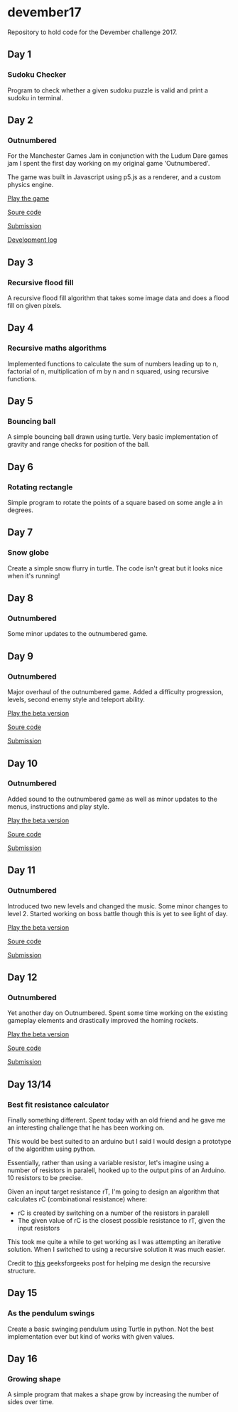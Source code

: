 # devember17
Repository to hold code for the Devember challenge 2017.

## Day 1

### Sudoku Checker

Program to check whether a given sudoku puzzle is valid and print a sudoku in terminal.

## Day 2

### Outnumbered

For the Manchester Games Jam in conjunction with the Ludum Dare games jam I spent the first day working on my original game 'Outnumbered'.

The game was built in Javascript using p5.js as a renderer, and a custom physics engine.

[Play the game](http://outnumberedgame.co.uk/)

[Soure code](https://github.com/thebillington/outnumberedGame)

[Submission](https://ldjam.com/events/ludum-dare/40/$59432)

[Development log](https://ldjam.com/users/thebillington/feed)

## Day 3

### Recursive flood fill

A recursive flood fill algorithm that takes some image data and does a flood fill on given pixels.

## Day 4

### Recursive maths algorithms

Implemented functions to calculate the sum of numbers leading up to n, factorial of n, multiplication of m by n and n squared, using recursive functions.

## Day 5

### Bouncing ball

A simple bouncing ball drawn using turtle. Very basic implementation of gravity and range checks for position of the ball.

## Day 6

### Rotating rectangle

Simple program to rotate the points of a square based on some angle a in degrees.

## Day 7

### Snow globe

Create a simple snow flurry in turtle. The code isn't great but it looks nice when it's running!

## Day 8

### Outnumbered

Some minor updates to the outnumbered game.

## Day 9

### Outnumbered

Major overhaul of the outnumbered game. Added a difficulty progression, levels, second enemy style and teleport ability.

[Play the beta version](http://outnumberedgame.co.uk/beta)

[Soure code](https://github.com/thebillington/outnumberedGame)

[Submission](https://ldjam.com/events/ludum-dare/40/$59432)

## Day 10

### Outnumbered

Added sound to the outnumbered game as well as minor updates to the menus, instructions and play style.

[Play the beta version](http://outnumberedgame.co.uk/beta)

[Soure code](https://github.com/thebillington/outnumberedGame)

[Submission](https://ldjam.com/events/ludum-dare/40/$59432)

## Day 11

### Outnumbered

Introduced two new levels and changed the music. Some minor changes to level 2. Started working on boss battle though this is yet to see light of day.

[Play the beta version](http://outnumberedgame.co.uk/beta)

[Soure code](https://github.com/thebillington/outnumberedGame)

[Submission](https://ldjam.com/events/ludum-dare/40/$59432)

## Day 12

### Outnumbered

Yet another day on Outnumbered. Spent some time working on the existing gameplay elements and drastically improved the homing rockets.

[Play the beta version](http://outnumberedgame.co.uk/beta)

[Soure code](https://github.com/thebillington/outnumberedGame)

[Submission](https://ldjam.com/events/ludum-dare/40/$59432)

## Day 13/14

### Best fit resistance calculator

Finally something different. Spent today with an old friend and he gave me an interesting challenge that he has been working on.

This would be best suited to an arduino but I said I would design a prototype of the algorithm using python.

Essentially, rather than using a variable resistor, let's imagine using a number of resistors in paralell, hooked up to the output pins of an Arduino. 10 resistors to be precise.

Given an input target resistance rT, I'm going to design an algorithm that calculates rC (combinational resistance) where:

* rC is created by switching on a number of the resistors in paralell
* The given value of rC is the closest possible resistance to rT, given the input resistors

This took me quite a while to get working as I was attempting an iterative solution. When I switched to using a recursive solution it was much easier.

Credit to [this](http://www.geeksforgeeks.org/print-all-possible-combinations-of-r-elements-in-a-given-array-of-size-n/) geeksforgeeks post for helping me design the recursive structure.

## Day 15

### As the pendulum swings

Create a basic swinging pendulum using Turtle in python. Not the best implementation ever but kind of works with given values.

## Day 16

### Growing shape

A simple program that makes a shape grow by increasing the number of sides over time.
